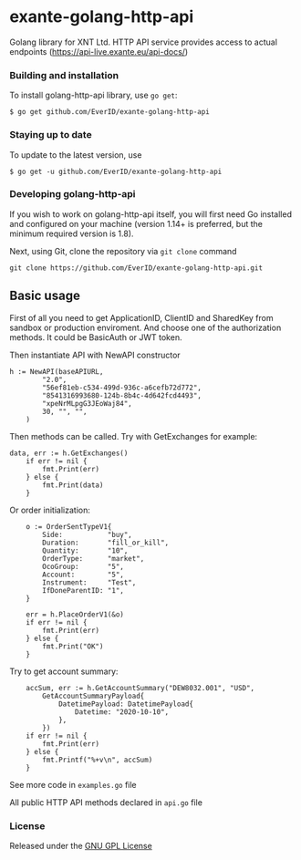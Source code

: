 # exante-golang-http-api

Golang library for XNT Ltd. HTTP API service provides access to actual endpoints (https://api-live.exante.eu/api-docs/)

### Building and installation

To install golang-http-api library, use ```go get```:
```
$ go get github.com/EverID/exante-golang-http-api
```

### Staying up to date

To update to the latest version, use
```
$ go get -u github.com/EverID/exante-golang-http-api
```

### Developing golang-http-api

If you wish to work on golang-http-api itself, you will first need Go installed and configured on your machine (version 1.14+ is preferred, but the minimum required version is 1.8).

Next, using Git, clone the repository via ```git clone``` command 
```
git clone https://github.com/EverID/exante-golang-http-api.git
```

## Basic usage

First of all you need to get ApplicationID, ClientID and SharedKey from sandbox or production enviroment. And choose one of the authorization methods. It could be BasicAuth or JWT token.

Then instantiate API with NewAPI constructor
```
h := NewAPI(baseAPIURL,
		"2.0",
		"56ef81eb-c534-499d-936c-a6cefb72d772",
		"8541316993680-124b-8b4c-4d642fcd4493",
		"xpeNrMLpgG3JEoWaj84",
		30, "", "",
	)
```
Then methods can be called. Try with GetExchanges for example:
```
data, err := h.GetExchanges()
	if err != nil {
		fmt.Print(err)
	} else {
		fmt.Print(data)
	}
```
Or order initialization:
```
	o := OrderSentTypeV1{
		Side:           "buy",
		Duration:       "fill_or_kill",
		Quantity:       "10",
		OrderType:      "market",
		OcoGroup:       "5",
		Account:        "5",
		Instrument:     "Test",
		IfDoneParentID: "1",
	}

	err = h.PlaceOrderV1(&o)
	if err != nil {
		fmt.Print(err)
	} else {
		fmt.Print("OK")
	}
```
Try to get account summary:
```
	accSum, err := h.GetAccountSummary("DEW8032.001", "USD",
		GetAccountSummaryPayload{
			DatetimePayload: DatetimePayload{
				Datetime: "2020-10-10",
			},
		})
	if err != nil {
		fmt.Print(err)
	} else {
		fmt.Printf("%+v\n", accSum)
	}
```
See more code in ```examples.go``` file


All public HTTP API methods declared in ```api.go``` file

### License

Released under the [GNU GPL License](https://github.com/EverID/exante-golang-http-api/blob/main/LICENSE)